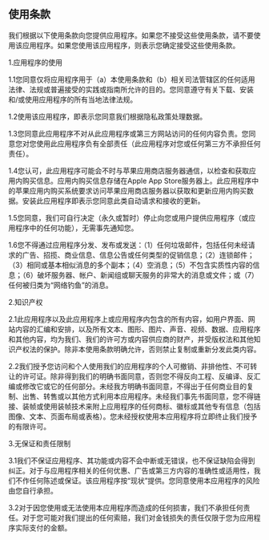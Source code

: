 ## 使用条款

我们根据以下使用条款向您提供应用程序。如果您不接受这些使用条款，请不要使用该应用程序。如果您使用该应用程序，则表示您确定接受这些使用条款。

1.应用程序的使用

1.1您同意仅将应用程序用于（a）本使用条款和（b）相关司法管辖区的任何适用法律、法规或普遍接受的实践或指南所允许的目的。您同意遵守有关下载、安装和/或使用应用程序的所有当地法律法规。

1.2使用该应用程序，即表示您同意我们根据隐私政策处理数据。

1.3您同意此应用程序不对从此应用程序或第三方网站访问的任何内容负责。您同意您对您使用此应用程序负有全部责任（此应用程序对您或任何第三方不承担任何责任）。

1.4您认可，此应用程序可能会不时与苹果应用商店服务器通信，以检查和获取应用内购买信息。应用内购买信息存储在Apple App Store服务器上。此应用程序中的苹果应用内购买系统要求访问苹果应用商店服务器以获取和更新应用内购买数据。安装此应用程序即表示您同意此类自动请求和接收的更新。

1.5您同意，我们可自行决定（永久或暂时）停止向您或用户提供应用程序（或应用程序中的任何功能），无需事先通知您。

1.6您不得通过应用程序分发、发布或发送：（1）任何垃圾邮件，包括任何未经请求的广告、招揽、商业信息、信息公告或任何类型的促销信息；（2）连锁邮件；（3）相同或基本相似消息的多个副本；（4）空消息；（5）不包含实质性内容的信息；（6）破坏服务器、帐户、新闻组或聊天服务的非常大的消息或文件；或（7）任何被归类为“网络钓鱼”的消息。

2.知识产权

2.1此应用程序以及此应用程序上或应用程序内包含的所有内容，如用户界面、网站内容的汇编和安排，以及所有文本、图形、图片、声音、视频、数据、应用程序和其他内容，均为我们、我们的许可方或内容供应商的财产，并受版权法和其他知识产权法的保护。除非本使用条款明确允许，否则禁止复制或重新分发此类内容。

2.2我们授予您访问和个人使用我们的应用程序的个人可撤销、非排他性、不可转让的许可证。除非得到我们的明确书面同意，否则您不得反向工程、反编译、反汇编或修改它或它的任何部分。未经我方明确书面同意，不得出于任何商业目的复制、出售、转售或以其他方式利用本应用程序。未经我们事先书面同意，您不得链接、装帧或使用装帧技术来附上应用程序的任何商标、徽标或其他专有信息（包括图像、文本、页面布局或表格）。您未经授权使用本应用程序将立即终止我们授予的有限许可。

3.无保证和责任限制

3.1我们不保证应用程序、其功能或内容不会中断或无错误，也不保证缺陷会得到纠正。对于与应用程序相关的任何优惠、广告或第三方内容的准确性或适用性，我们不作任何陈述或保证。该应用程序按“现状”提供。您同意使用本应用程序的风险由您自行承担。

3.2对于因您使用或无法使用本应用程序而造成的任何损害，我们不承担任何责任。对于您可能对我们提出的任何索赔，我们对金钱损失的责任仅限于您为应用程序实际支付的金额。
